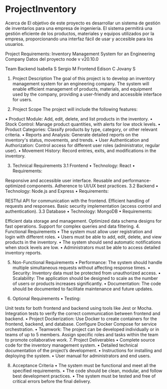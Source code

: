 # ProjectInventory
Acerca de El objetivo de este proyecto es desarrollar un sistema de gestión de inventarios para una empresa de ingeniería. El sistema permitirá una gestión eficiente de los productos, materiales y equipos utilizados por la empresa, proporcionando una interfaz fácil de usar y accesible para los usuarios.

Project Requirements: Inventory Management System for an Engineering Company
Datos del proyecto
node v
v20.10.0

Team
Backend
Isabella S
Sergio M
Frontend
Edison C
Jovany S
1. Project Description
The goal of this project is to develop an inventory management system for an engineering company. The system will enable efficient management of products, materials, and equipment used by the company, providing a user-friendly and accessible interface for users.

2. Project Scope
The project will include the following features:

•⁠ ⁠Product Module: Add, edit, delete, and list products in the inventory. •⁠ ⁠Stock Control: Manage product quantities, with alerts for low stock levels. •⁠ ⁠Product Categories: Classify products by type, category, or other relevant criteria. •⁠ ⁠Reports and Analysis: Generate detailed reports on the inventory's status, movements, and trends. •⁠ ⁠User Authentication and Authorization: Control access for different user roles (administrator, regular user). •⁠ ⁠Movement History: Record entries, exits, and modifications in the inventory.

3. Technical Requirements
3.1 Frontend
•⁠ ⁠Technology: React •⁠ ⁠Requirements:

Responsive and accessible user interface.
Reusable and performance-optimized components.
Adherence to UI/UX best practices.
3.2 Backend
•⁠ ⁠Technology: Node.js and Express •⁠ ⁠Requirements:

RESTful API for communication with the frontend.
Efficient handling of requests and responses.
Basic security implementation (access control and authentication).
3.3 Database
•⁠ ⁠Technology: MongoDB •⁠ ⁠Requirements:

Efficient data storage and management.
Optimized data schema designs for fast operations.
Support for complex queries and data filtering.
4. Functional Requirements
•⁠ ⁠The system must allow user registration and login with different roles. •⁠ ⁠Users must be able to add, edit, delete, and view products in the inventory. •⁠ ⁠The system should send automatic notifications when stock levels are low. •⁠ ⁠Administrators must be able to access detailed inventory reports.

5. Non-Functional Requirements
•⁠ ⁠Performance: The system should handle multiple simultaneous requests without affecting response times. •⁠ ⁠Security: Inventory data must be protected from unauthorized access. •⁠ ⁠Scalability: The application should be designed to scale as the number of users or products increases significantly. •⁠ ⁠Documentation: The code should be documented to facilitate maintenance and future updates.

6. Optional Requirements
•⁠ ⁠Testing:

Unit tests for both frontend and backend using tools like Jest or Mocha.
Integration tests to verify the correct communication between frontend and backend. •⁠ ⁠Project Dockerization:
Use Docker to create containers for the frontend, backend, and database.
Configure Docker Compose for service orchestration. •⁠ ⁠Teamwork:
The project can be developed individually or in teams of up to 5 members.
Assign specific roles and tasks within the team to promote collaborative work.
7. Project Deliverables
•⁠ ⁠Complete source code for the inventory management system. •⁠ ⁠Detailed technical documentation of the project’s development. •⁠ ⁠Instructions for installing and deploying the system. •⁠ ⁠User manual for administrators and end users.

8. Acceptance Criteria
•⁠ ⁠The system must be functional and meet all the specified requirements. •⁠ ⁠The code should be clean, modular, and follow best development practices. •⁠ ⁠The system must be tested and free of critical errors before the final delivery.
